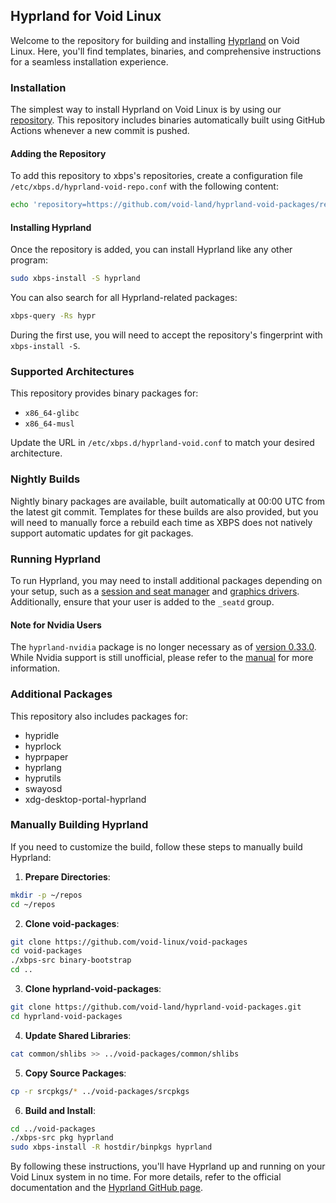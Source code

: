 ## Hyprland for Void Linux

Welcome to the repository for building and installing [Hyprland](https://github.com/hyprwm/Hyprland) on Void Linux. Here, you'll find templates, binaries, and comprehensive instructions for a seamless installation experience.

### Installation

The simplest way to install Hyprland on Void Linux is by using our [repository](https://github.com/void-land/hyprland-void-packages). This repository includes binaries automatically built using GitHub Actions whenever a new commit is pushed.

#### Adding the Repository

To add this repository to xbps's repositories, create a configuration file `/etc/xbps.d/hyprland-void-repo.conf` with the following content:

```sh
echo 'repository=https://github.com/void-land/hyprland-void-packages/releases/latest/download/' | sudo tee /etc/xbps.d/hyprland-packages.conf
```

#### Installing Hyprland

Once the repository is added, you can install Hyprland like any other program:

```sh
sudo xbps-install -S hyprland
```

You can also search for all Hyprland-related packages:

```sh
xbps-query -Rs hypr
```

During the first use, you will need to accept the repository's fingerprint with `xbps-install -S`.

### Supported Architectures

This repository provides binary packages for:
- `x86_64-glibc`
- `x86_64-musl`

Update the URL in `/etc/xbps.d/hyprland-void.conf` to match your desired architecture.

### Nightly Builds

Nightly binary packages are available, built automatically at 00:00 UTC from the latest git commit. Templates for these builds are also provided, but you will need to manually force a rebuild each time as XBPS does not natively support automatic updates for git packages.

### Running Hyprland

To run Hyprland, you may need to install additional packages depending on your setup, such as a [session and seat manager](https://docs.voidlinux.org/config/session-management.html) and [graphics drivers](https://docs.voidlinux.org/config/graphical-session/graphics-drivers/index.html). Additionally, ensure that your user is added to the `_seatd` group.

#### Note for Nvidia Users

The `hyprland-nvidia` package is no longer necessary as of [version 0.33.0](https://github.com/hyprwm/Hyprland/releases/tag/v0.33.0). While Nvidia support is still unofficial, please refer to the [manual](https://wiki.hyprland.org/hyprland-wiki/pages/Nvidia/) for more information.

### Additional Packages

This repository also includes packages for:
- hypridle
- hyprlock
- hyprpaper
- hyprlang
- hyprutils
- swayosd
- xdg-desktop-portal-hyprland

### Manually Building Hyprland

If you need to customize the build, follow these steps to manually build Hyprland:

1. **Prepare Directories**:

```sh
mkdir -p ~/repos
cd ~/repos
```

2. **Clone void-packages**:

```sh
git clone https://github.com/void-linux/void-packages
cd void-packages
./xbps-src binary-bootstrap
cd ..
```

3. **Clone hyprland-void-packages**:

```sh
git clone https://github.com/void-land/hyprland-void-packages.git
cd hyprland-void-packages
```

4. **Update Shared Libraries**:

```sh
cat common/shlibs >> ../void-packages/common/shlibs
```

5. **Copy Source Packages**:

```sh
cp -r srcpkgs/* ../void-packages/srcpkgs
```

6. **Build and Install**:

```sh
cd ../void-packages
./xbps-src pkg hyprland
sudo xbps-install -R hostdir/binpkgs hyprland
```

By following these instructions, you'll have Hyprland up and running on your Void Linux system in no time. For more details, refer to the official documentation and the [Hyprland GitHub page](https://github.com/hyprwm/Hyprland).